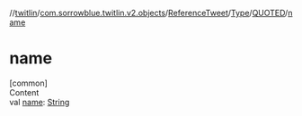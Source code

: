 //[twitlin](../../../../index.md)/[com.sorrowblue.twitlin.v2.objects](../../../index.md)/[ReferenceTweet](../../index.md)/[Type](../index.md)/[QUOTED](index.md)/[name](name.md)



# name  
[common]  
Content  
val [name](name.md): [String](https://kotlinlang.org/api/latest/jvm/stdlib/kotlin/-string/index.html)  



